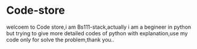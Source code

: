 # Code-store
welcoem to Code store,i am Bs111-stack,actually i am a begineer in python but trying to give more detailed codes of python with explanation,use my code only for solve the problem,thank you..

